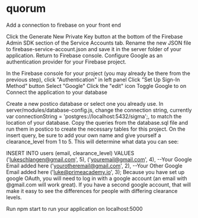 # quorum

Add a connection to firebase on your front end

Click the Generate New Private Key button at the bottom of the Firebase Admin SDK section of the Service Accounts tab. Rename the new JSON file to firebase-service-account.json and save it in the server folder of your application. Return to Firebase console. Configure Google as an authentication provider for your Firebase project.

In the Firebase console for your project (you may already be there from the previous step), click "Authentication" in left panel Click "Set Up Sign-In Method" button Select "Google" Click the "edit" icon Toggle Google to on Connect the application to your database

Create a new postico database or select one you already use. In server/modules/database-config.js, change the connection string, currently var connectionString = 'postgres://localhost:5432/sigma';, to match the location of your database. Copy the queries from the database.sql file and run them in postico to create the necessary tables for this project. On the insert query, be sure to add your own name and give yourself a clearance_level from 1 to 5\. This will determine what data you can see:

INSERT INTO users (email, clearance_level) VALUES ('lukeschlangen@gmail.com', 5), ('youremail@gmail.com', 4), --Your Google Email added here ('yourotheremail@gmail.com', 2), --Your Other Google Email added here ('luke@primeacademy.io', 3); Because you have set up google OAuth, you will need to log in with a google account (an email with @gmail.com will work great). If you have a second google account, that will make it easy to see the differences for people with differing clearance levels.

Run npm start to run your application on localhost:5000
